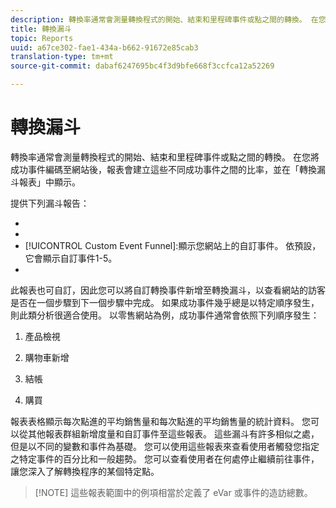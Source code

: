 ```yaml
---
description: 轉換率通常會測量轉換程式的開始、結束和里程碑事件或點之間的轉換。 在您將成功事件編碼至網站後，報表會建立這些不同成功事件之間的比率，並在「轉換漏斗報表」中顯示。
title: 轉換漏斗
topic: Reports
uuid: a67ce302-fae1-434a-b662-91672e85cab3
translation-type: tm+mt
source-git-commit: dabaf6247695bc4f3d9bfe668f3ccfca12a52269

---
```



# 轉換漏斗

轉換率通常會測量轉換程式的開始、結束和里程碑事件或點之間的轉換。 在您將成功事件編碼至網站後，報表會建立這些不同成功事件之間的比率，並在「轉換漏斗報表」中顯示。

提供下列漏斗報告：

* [!UICONTROL Purchase Conversion Funnel]:顯示瀏覽（報表特定）、購物車、訂購、件數和收入。
* [!UICONTROL Cart Conversion Funnel]:顯示瀏覽（報表特定）、購物車、結帳、訂購和收入。
* [!UICONTROL Custom Event Funnel]:顯示您網站上的自訂事件。 依預設，它會顯示自訂事件1-5。
* [!UICONTROL Campaign Conversion Funnel]:顯示點進、結帳、訂購和收入。

此報表也可自訂，因此您可以將自訂轉換事件新增至轉換漏斗，以查看網站的訪客是否在一個步驟到下一個步驟中完成。 如果成功事件幾乎總是以特定順序發生，則此類分析很適合使用。 以零售網站為例，成功事件通常會依照下列順序發生：

1. 產品檢視

2. 購物車新增

3. 結帳

4. 購買

報表表格顯示每次點進的平均銷售量和每次點進的平均銷售量的統計資料。 您可以從其他報表群組新增度量和自訂事件至這些報表。 這些漏斗有許多相似之處，但是以不同的變數和事件為基礎。 您可以使用這些報表來查看使用者觸發您指定之特定事件的百分比和一般趨勢。 您可以查看使用者在何處停止繼續前往事件，讓您深入了解轉換程序的某個特定點。

>[!NOTE] 這些報表範圍中的例項相當於定義了 eVar 或事件的造訪總數。

